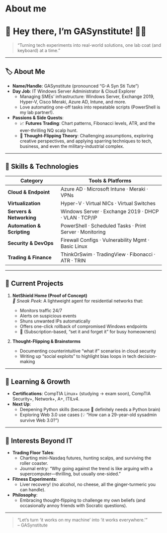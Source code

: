 # About me

# 👋 Hey there, I’m **GASynstitute**! 🧪🤖

> “Turning tech experiments into real-world solutions, one lab coat (and keyboard) at a time.”

---

## 🏷️ About Me

- **Name/Handle**: GASynstitute (pronounced “G-A Syn Sti Tute”)  
- **Day Job**: IT Windows Server Administrator & Cloud Explorer  
  - Managing SMEs’ infrastructure: Windows Server, Exchange 2019, Hyper-V, Cisco Meraki, Azure AD, Intune, and more.  
  - Love automating one-off tasks into repeatable scripts (PowerShell is my lab partner!).  
- **Passions & Side Quests**:  
  - 📈 **Futures Trading**: Chart patterns, Fibonacci levels, ATR, and the ever-thrilling NQ scalp hunt.  
  - 🧠 **Thought-Flipping Theory**: Challenging assumptions, exploring creative perspectives, and applying sparring techniques to tech, business, and even the military-industrial complex.  


---

## 🔧 Skills & Technologies

| Category               | Tools & Platforms                                 |
|------------------------|---------------------------------------------------|
| **Cloud & Endpoint**   | Azure AD · Microsoft Intune · Meraki · VPNs        |
| **Virtualization**     | Hyper-V · Virtual NICs · Virtual Switches          |
| **Servers & Networking** | Windows Server · Exchange 2019 · DHCP · VLAN · TCP/IP |
| **Automation & Scripting** | PowerShell · Scheduled Tasks · Print Server · Monitoring |
| **Security & DevOps**    | Firewall Configs · Vulnerability Mgmt · Basic Linux |
| **Trading & Finance**     | ThinkOrSwim · TradingView · Fibonacci · ATR · TRIN  |
  
---

## 🚀 Current Projects

1. **NetShield Home (Proof of Concept)**  
   _👀 Sneak Peek_: A lightweight agent for residential networks that:  
   - Monitors traffic 24/7  
   - Alerts on suspicious events  
   - Shuns unwanted IPs automatically  
   - Offers one-click rollback of compromised Windows endpoints  
   - 🔄 (Subscription-based, “set it and forget it” for busy homeowners)  

2. **Thought-Flipping & Brainstorms**  
   - Documenting counterintuitive “what if” scenarios in cloud security  
   - Writing up “social exploits” to highlight bias loops in tech decision-making  

---

## 🌱 Learning & Growth

- **Certifications**: CompTIA Linux+ (studying → exam soon), CompTIA Security+, Network+, A+, ITILv4.
- **Next Up**:  
  - Deepening Python skills (because 🤖 definitely needs a Python brain)  
  - Exploring Web 3.0 use cases (💡 “How can a 29-year-old sysadmin survive Web 3.0?”)  

---

## 🎯 Interests Beyond IT

- **Trading Floor Tales**:  
  - Charting mini-Nasdaq futures, hunting scalps, and surviving the roller coaster.  
  - Journal entry: “Why going against the trend is like arguing with a supercomputer—thrilling, but usually one-sided.”  
- **Fitness Experiments**:  
  - Liver recovery! (no alcohol, no cheese, all the ginger-turmeric you can handle).  
- **Philosophy**:  
  - Embracing thought-flipping to challenge my own beliefs (and occasionally annoy friends with Socratic questions).  

---


> “Let’s turn ‘it works on my machine’ into ‘it works everywhere.’”  
> – GASynstitute  

